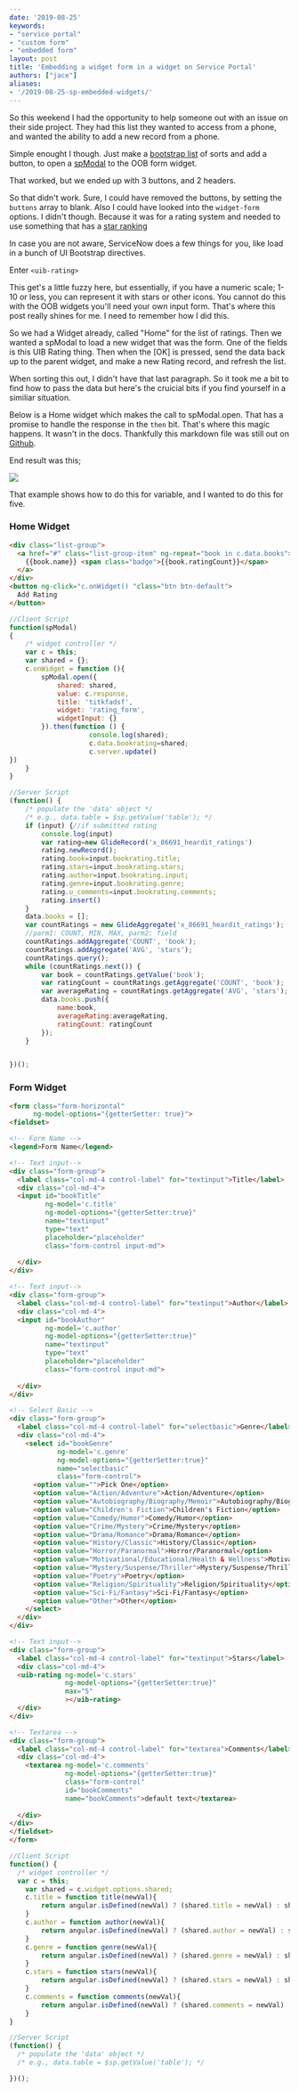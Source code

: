 ```yaml
---
date: '2019-08-25'
keywords:
- "service portal"
- "custom form"
- "embedded form"
layout: post
title: 'Embedding a widget form in a widget on Service Portal'
authors: ["jace"]
aliases:
- '/2019-08-25-sp-embedded-widgets/'
---
```


So this weekend I had the opportunity to help someone out with an issue
on their side project.  They had this list they wanted to access from 
a phone, and wanted the ability to add a new record from a phone.

Simple enought I though.  Just make a [bootstrap list](https://getbootstrap.com/docs/3.3/components/#list-group)
of sorts and add a button, to open a [spModal](https://developer.servicenow.com/app.do#!/api_doc?v=madrid&id=SPM-open_O)
to the OOB form widget.

That worked, but we ended up with 3 buttons, and 2 headers.

So that didn't work.  Sure, I could have removed the buttons, by setting 
the `buttons` array to blank.  Also I could have looked into the 
`widget-form` options.  I didn't though.  Because it was for a rating 
system and needed to use something that has a [star ranking](https://angular-ui.github.io/bootstrap/#!#rating)

In case you are not aware, ServiceNow does a few things for you, like load
in a bunch of UI Bootstrap directives.  

Enter `<uib-rating>`

This get's a little fuzzy here, but essentially, if you have a numeric scale;
1-10 or less, you can represent it with stars or other icons.  You cannot do 
this with the OOB widgets you'll need your own input form.  That's where this 
post really shines for me.  I need to remember how I did this.

So we had a Widget already, called "Home" for the list of ratings.  Then we 
wanted a spModal to load a new widget that was the form.  One of the fields
is this UIB Rating thing.  Then when the [OK] is pressed, send the data back
up to the parent widget, and make a new Rating record, and refresh the list.

When sorting this out, I didn't have that last paragraph.  So it took me a bit
to find how to pass the data but here's the cruicial bits if you find yourself
in a similiar situation.

Below is a Home widget which makes the call to spModal.open.  That has a promise
to handle the response in the `then` bit.  That's where this magic happens.  It
wasn't in the docs.  Thankfully this markdown file was still out on [Github](https://github.com/service-portal/x-archive/blob/master/documentation/spModal.md#example-5-embedded-widget-with-shared-data).

End result was this;

![](/uploads/2019-08-25-sp-embedded-widgets.gif)

That example shows how to do this for variable, and I wanted to do this for five.

### Home Widget

```html
<div class="list-group">
  <a href="#" class="list-group-item" ng-repeat="book in c.data.books">
    {{book.name}} <span class="badge">{{book.ratingCount}}</span>
  </a>  
</div>
<button ng-click="c.onWidget() "class="btn btn-default">
  Add Rating
</button>
```

```js
//Client Script
function(spModal) 
{
	/* widget controller */
	var c = this;
	var shared = {};
	c.onWidget = function (){
		spModal.open({
			shared: shared,
			value: c.response,
			title: 'titkfadsf',
			widget: 'rating_form', 
			widgetInput: {}
		}).then(function () {
					console.log(shared);
					c.data.bookrating=shared;
					c.server.update()		
})
	}
}
```

```js
//Server Script
(function() {
	/* populate the 'data' object */
	/* e.g., data.table = $sp.getValue('table'); */	
	if (input) {//if submitted rating
		console.log(input)
		var rating=new GlideRecord('x_86691_heardit_ratings')
		rating.newRecord();
		rating.book=input.bookrating.title;
		rating.stars=input.bookrating.stars;
		rating.author=input.bookrating.input;
		rating.genre=input.bookrating.genre;
		rating.u_comments=input.bookrating.comments;
		rating.insert()
	}
	data.books = [];
	var countRatings = new GlideAggregate('x_86691_heardit_ratings');
	//parm1: COUNT, MIN, MAX, parm2: field
	countRatings.addAggregate('COUNT', 'book');
	countRatings.addAggregate('AVG', 'stars');
	countRatings.query();
	while (countRatings.next()) {
		var book = countRatings.getValue('book');
		var ratingCount = countRatings.getAggregate('COUNT', 'book');
		var averageRating = countRatings.getAggregate('AVG', 'stars');
		data.books.push({
			name:book,
			averageRating:averageRating,
			ratingCount: ratingCount
		});
	}


})();
```

### Form Widget

```html
<form class="form-horizontal"
      ng-model-options="{getterSetter: true}">
<fieldset>

<!-- Form Name -->
<legend>Form Name</legend>

<!-- Text input-->
<div class="form-group">
  <label class="col-md-4 control-label" for="textinput">Title</label>  
  <div class="col-md-4">
  <input id="bookTitle" 
         ng-model='c.title' 
         ng-model-options="{getterSetter:true}"
         name="textinput" 
         type="text" 
         placeholder="placeholder" 
         class="form-control input-md">
    
  </div>
</div>

<!-- Text input-->
<div class="form-group">
  <label class="col-md-4 control-label" for="textinput">Author</label>  
  <div class="col-md-4">
  <input id="bookAuthor" 
         ng-model='c.author' 
         ng-model-options="{getterSetter:true}"
         name="textinput" 
         type="text" 
         placeholder="placeholder" 
         class="form-control input-md">
    
  </div>
</div>

<!-- Select Basic -->
<div class="form-group">
  <label class="col-md-4 control-label" for="selectbasic">Genre</label>
  <div class="col-md-4">
    <select id="bookGenre" 
            ng-model='c.genre' 
            ng-model-options="{getterSetter:true}"
            name="selectbasic"
            class="form-control">
      <option value="">Pick One</option>
      <option value="Action/Adventure">Action/Adventure</option>
      <option value="Autobiography/Biography/Memoir">Autobiography/Biography/Memoir</option>
      <option value="Children's Fiction">Children's Fiction</option>
      <option value="Comedy/Humor">Comedy/Humor</option>
      <option value="Crime/Mystery">Crime/Mystery</option>
      <option value="Drama/Romance">Drama/Romance</option>
      <option value="History/Classic">History/Classic</option>
      <option value="Horror/Paranormal">Horror/Paranormal</option>
      <option value="Motivational/Educational/Health & Wellness">Motivational/Educational/Health &amp; Wellness</option>
      <option value="Mystery/Suspense/Thriller">Mystery/Suspense/Thriller</option>
      <option value="Poetry">Poetry</option>
      <option value="Religion/Spirituality">Religion/Spirituality</option>
      <option value="Sci-Fi/Fantasy">Sci-Fi/Fantasy</option>
      <option value="Other">Other</option>
    </select>
  </div>
</div>

<!-- Text input-->
<div class="form-group">
  <label class="col-md-4 control-label" for="textinput">Stars</label>  
  <div class="col-md-4">
  <uib-rating ng-model='c.stars' 
              ng-model-options="{getterSetter:true}"
              max="5"
              ></uib-rating>
  </div>
</div>

<!-- Textarea -->
<div class="form-group">
  <label class="col-md-4 control-label" for="textarea">Comments</label>
  <div class="col-md-4">                     
    <textarea ng-model='c.comments' 
              ng-model-options="{getterSetter:true}"
              class="form-control" 
              id="bookComments" 
              name="bookComments">default text</textarea>
    
  </div>
</div>
</fieldset>
</form>
```

```js
//Client Script
function() {
  /* widget controller */
  var c = this;
	var shared = c.widget.options.shared;
	c.title = function title(newVal){
		return angular.isDefined(newVal) ? (shared.title = newVal) : shared.title;
	}
	c.author = function author(newVal){
		return angular.isDefined(newVal) ? (shared.author = newVal) : shared.author;
	}
	c.genre = function genre(newVal){
		return angular.isDefined(newVal) ? (shared.genre = newVal) : shared.genre;
	}
	c.stars = function stars(newVal){
		return angular.isDefined(newVal) ? (shared.stars = newVal) : shared.stars;
	}
	c.comments = function comments(newVal){
		return angular.isDefined(newVal) ? (shared.comments = newVal) : shared.comments;
	}
}
```

```js
//Server Script
(function() {
  /* populate the 'data' object */
  /* e.g., data.table = $sp.getValue('table'); */

})();
```

